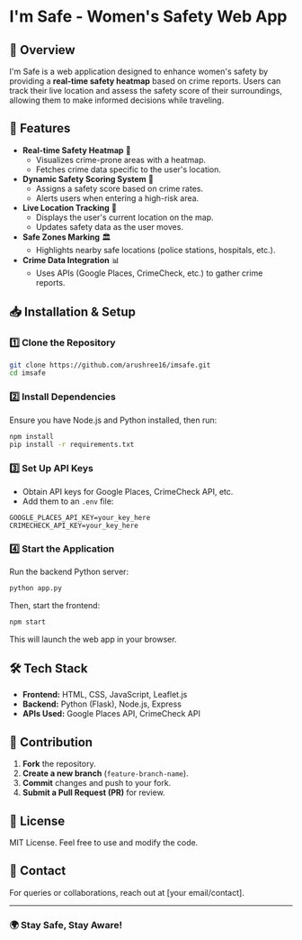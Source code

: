 # I'm Safe - Women's Safety Web App

## 🚀 Overview
I'm Safe is a web application designed to enhance women's safety by providing a **real-time safety heatmap** based on crime reports. Users can track their live location and assess the safety score of their surroundings, allowing them to make informed decisions while traveling.

## 🌟 Features
- **Real-time Safety Heatmap** 📍
  - Visualizes crime-prone areas with a heatmap.
  - Fetches crime data specific to the user's location.
- **Dynamic Safety Scoring System** 🔢
  - Assigns a safety score based on crime rates.
  - Alerts users when entering a high-risk area.
- **Live Location Tracking** 🚶
  - Displays the user's current location on the map.
  - Updates safety data as the user moves.
- **Safe Zones Marking** 🏛️
  - Highlights nearby safe locations (police stations, hospitals, etc.).
- **Crime Data Integration** 📊
  - Uses APIs (Google Places, CrimeCheck, etc.) to gather crime reports.

## 📥 Installation & Setup
### 1️⃣ Clone the Repository
```bash
git clone https://github.com/arushree16/imsafe.git
cd imsafe
```

### 2️⃣ Install Dependencies
Ensure you have Node.js and Python installed, then run:
```bash
npm install
pip install -r requirements.txt
```

### 3️⃣ Set Up API Keys
- Obtain API keys for Google Places, CrimeCheck API, etc.
- Add them to an `.env` file:
```env
GOOGLE_PLACES_API_KEY=your_key_here
CRIMECHECK_API_KEY=your_key_here
```

### 4️⃣ Start the Application
Run the backend Python server:
```bash
python app.py
```
Then, start the frontend:
```bash
npm start
```
This will launch the web app in your browser.

## 🛠 Tech Stack
- **Frontend:** HTML, CSS, JavaScript, Leaflet.js
- **Backend:** Python (Flask), Node.js, Express
- **APIs Used:** Google Places API, CrimeCheck API

## 🤝 Contribution
1. **Fork** the repository.
2. **Create a new branch** (`feature-branch-name`).
3. **Commit** changes and push to your fork.
4. **Submit a Pull Request (PR)** for review.

## 📜 License
MIT License. Feel free to use and modify the code.

## 📩 Contact
For queries or collaborations, reach out at [your email/contact].

---
### 🌍 Stay Safe, Stay Aware!

